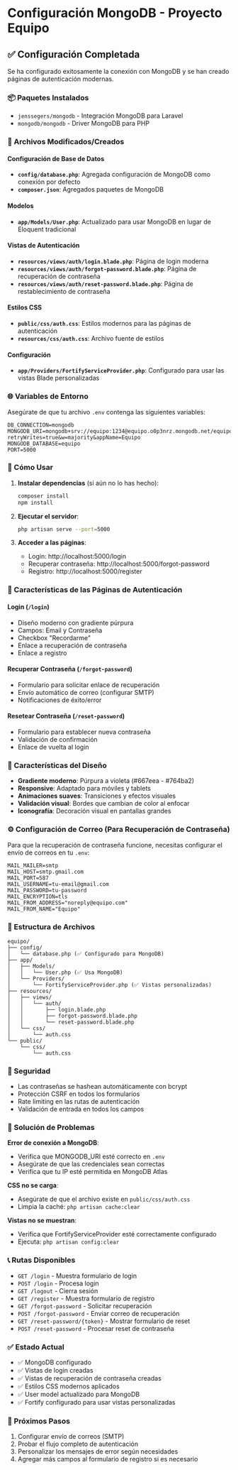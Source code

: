 # Configuración MongoDB - Proyecto Equipo

## ✅ Configuración Completada

Se ha configurado exitosamente la conexión con MongoDB y se han creado páginas de autenticación modernas.

### 📦 Paquetes Instalados

- `jenssegers/mongodb` - Integración MongoDB para Laravel
- `mongodb/mongodb` - Driver MongoDB para PHP

### 🔧 Archivos Modificados/Creados

#### Configuración de Base de Datos
- **`config/database.php`**: Agregada configuración de MongoDB como conexión por defecto
- **`composer.json`**: Agregados paquetes de MongoDB

#### Modelos
- **`app/Models/User.php`**: Actualizado para usar MongoDB en lugar de Eloquent tradicional

#### Vistas de Autenticación
- **`resources/views/auth/login.blade.php`**: Página de login moderna
- **`resources/views/auth/forgot-password.blade.php`**: Página de recuperación de contraseña
- **`resources/views/auth/reset-password.blade.php`**: Página de restablecimiento de contraseña

#### Estilos CSS
- **`public/css/auth.css`**: Estilos modernos para las páginas de autenticación
- **`resources/css/auth.css`**: Archivo fuente de estilos

#### Configuración
- **`app/Providers/FortifyServiceProvider.php`**: Configurado para usar las vistas Blade personalizadas

### 🌐 Variables de Entorno

Asegúrate de que tu archivo `.env` contenga las siguientes variables:

```env
DB_CONNECTION=mongodb
MONGODB_URI=mongodb+srv://equipo:1234@equipo.o0p3nrz.mongodb.net/equipo?retryWrites=true&w=majority&appName=Equipo
MONGODB_DATABASE=equipo
PORT=5000
```

### 🚀 Cómo Usar

1. **Instalar dependencias** (si aún no lo has hecho):
   ```bash
   composer install
   npm install
   ```

2. **Ejecutar el servidor**:
   ```bash
   php artisan serve --port=5000
   ```

3. **Acceder a las páginas**:
   - Login: http://localhost:5000/login
   - Recuperar contraseña: http://localhost:5000/forgot-password
   - Registro: http://localhost:5000/register

### 📝 Características de las Páginas de Autenticación

#### Login (`/login`)
- Diseño moderno con gradiente púrpura
- Campos: Email y Contraseña
- Checkbox "Recordarme"
- Enlace a recuperación de contraseña
- Enlace a registro

#### Recuperar Contraseña (`/forgot-password`)
- Formulario para solicitar enlace de recuperación
- Envío automático de correo (configurar SMTP)
- Notificaciones de éxito/error

#### Resetear Contraseña (`/reset-password`)
- Formulario para establecer nueva contraseña
- Validación de confirmación
- Enlace de vuelta al login

### 🎨 Características del Diseño

- **Gradiente moderno**: Púrpura a violeta (#667eea - #764ba2)
- **Responsive**: Adaptado para móviles y tablets
- **Animaciones suaves**: Transiciones y efectos visuales
- **Validación visual**: Bordes que cambian de color al enfocar
- **Iconografía**: Decoración visual en pantallas grandes

### ⚙️ Configuración de Correo (Para Recuperación de Contraseña)

Para que la recuperación de contraseña funcione, necesitas configurar el envío de correos en tu `.env`:

```env
MAIL_MAILER=smtp
MAIL_HOST=smtp.gmail.com
MAIL_PORT=587
MAIL_USERNAME=tu-email@gmail.com
MAIL_PASSWORD=tu-password
MAIL_ENCRYPTION=tls
MAIL_FROM_ADDRESS="noreply@equipo.com"
MAIL_FROM_NAME="Equipo"
```

### 📂 Estructura de Archivos

```
equipo/
├── config/
│   └── database.php (✅ Configurado para MongoDB)
├── app/
│   ├── Models/
│   │   └── User.php (✅ Usa MongoDB)
│   └── Providers/
│       └── FortifyServiceProvider.php (✅ Vistas personalizadas)
├── resources/
│   ├── views/
│   │   └── auth/
│   │       ├── login.blade.php
│   │       ├── forgot-password.blade.php
│   │       └── reset-password.blade.php
│   └── css/
│       └── auth.css
└── public/
    └── css/
        └── auth.css
```

### 🔐 Seguridad

- Las contraseñas se hashean automáticamente con bcrypt
- Protección CSRF en todos los formularios
- Rate limiting en las rutas de autenticación
- Validación de entrada en todos los campos

### 🐛 Solución de Problemas

**Error de conexión a MongoDB**:
- Verifica que MONGODB_URI esté correcto en `.env`
- Asegúrate de que las credenciales sean correctas
- Verifica que tu IP esté permitida en MongoDB Atlas

**CSS no se carga**:
- Asegúrate de que el archivo existe en `public/css/auth.css`
- Limpia la caché: `php artisan cache:clear`

**Vistas no se muestran**:
- Verifica que FortifyServiceProvider esté correctamente configurado
- Ejecuta: `php artisan config:clear`

### 📞 Rutas Disponibles

- `GET /login` - Muestra formulario de login
- `POST /login` - Procesa login
- `GET /logout` - Cierra sesión
- `GET /register` - Muestra formulario de registro
- `GET /forgot-password` - Solicitar recuperación
- `POST /forgot-password` - Enviar correo de recuperación
- `GET /reset-password/{token}` - Mostrar formulario de reset
- `POST /reset-password` - Procesar reset de contraseña

### ✅ Estado Actual

- ✅ MongoDB configurado
- ✅ Vistas de login creadas
- ✅ Vistas de recuperación de contraseña creadas
- ✅ Estilos CSS modernos aplicados
- ✅ User model actualizado para MongoDB
- ✅ Fortify configurado para usar vistas personalizadas

### 🎯 Próximos Pasos

1. Configurar envío de correos (SMTP)
2. Probar el flujo completo de autenticación
3. Personalizar los mensajes de error según necesidades
4. Agregar más campos al formulario de registro si es necesario

